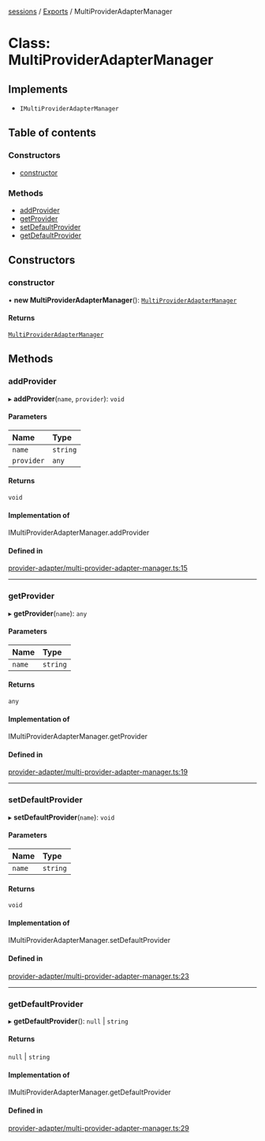 <!-- 
 ⚠️  AUTO-GENERATED FILE - DO NOT EDIT MANUALLY
 This file is automatically generated by scripts/docs-generator.js
 To make changes, edit the source TypeScript files or update the generator script
-->

[sessions](../../) / [Exports](../modules) / MultiProviderAdapterManager

# Class: MultiProviderAdapterManager

## Implements

- `IMultiProviderAdapterManager`

## Table of contents

### Constructors

- [constructor](MultiProviderAdapterManager#constructor)

### Methods

- [addProvider](MultiProviderAdapterManager#addprovider)
- [getProvider](MultiProviderAdapterManager#getprovider)
- [setDefaultProvider](MultiProviderAdapterManager#setdefaultprovider)
- [getDefaultProvider](MultiProviderAdapterManager#getdefaultprovider)

## Constructors

### constructor

• **new MultiProviderAdapterManager**(): [`MultiProviderAdapterManager`](MultiProviderAdapterManager)

#### Returns

[`MultiProviderAdapterManager`](MultiProviderAdapterManager)

## Methods

### addProvider

▸ **addProvider**(`name`, `provider`): `void`

#### Parameters

| Name | Type |
| :------ | :------ |
| `name` | `string` |
| `provider` | `any` |

#### Returns

`void`

#### Implementation of

IMultiProviderAdapterManager.addProvider

#### Defined in

[provider-adapter/multi-provider-adapter-manager.ts:15](https://github.com/woojubb/robota/blob/1b62bb02b890c71ae884378577a1521b0f8628be/packages/sessions/src/provider-adapter/multi-provider-adapter-manager.ts#L15)

___

### getProvider

▸ **getProvider**(`name`): `any`

#### Parameters

| Name | Type |
| :------ | :------ |
| `name` | `string` |

#### Returns

`any`

#### Implementation of

IMultiProviderAdapterManager.getProvider

#### Defined in

[provider-adapter/multi-provider-adapter-manager.ts:19](https://github.com/woojubb/robota/blob/1b62bb02b890c71ae884378577a1521b0f8628be/packages/sessions/src/provider-adapter/multi-provider-adapter-manager.ts#L19)

___

### setDefaultProvider

▸ **setDefaultProvider**(`name`): `void`

#### Parameters

| Name | Type |
| :------ | :------ |
| `name` | `string` |

#### Returns

`void`

#### Implementation of

IMultiProviderAdapterManager.setDefaultProvider

#### Defined in

[provider-adapter/multi-provider-adapter-manager.ts:23](https://github.com/woojubb/robota/blob/1b62bb02b890c71ae884378577a1521b0f8628be/packages/sessions/src/provider-adapter/multi-provider-adapter-manager.ts#L23)

___

### getDefaultProvider

▸ **getDefaultProvider**(): ``null`` \| `string`

#### Returns

``null`` \| `string`

#### Implementation of

IMultiProviderAdapterManager.getDefaultProvider

#### Defined in

[provider-adapter/multi-provider-adapter-manager.ts:29](https://github.com/woojubb/robota/blob/1b62bb02b890c71ae884378577a1521b0f8628be/packages/sessions/src/provider-adapter/multi-provider-adapter-manager.ts#L29)
